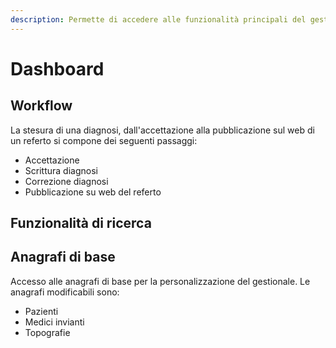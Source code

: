 ```yaml
---
description: Permette di accedere alle funzionalità principali del gestionale
---
```


# Dashboard

## Workflow

La stesura di una diagnosi, dall'accettazione alla pubblicazione sul web di un referto si compone dei seguenti passaggi:

* Accettazione
* Scrittura diagnosi
* Correzione diagnosi
* Pubblicazione su web del referto

## Funzionalità di ricerca

## Anagrafi di base

Accesso alle anagrafi di base per la personalizzazione del gestionale. Le anagrafi modificabili sono:

* Pazienti
* Medici invianti
* Topografie

